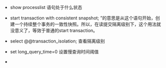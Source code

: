 - show processlist 语句处于什么状态

- start transaction with consistent snapshot; ”的意思是从这个语句开始，创建一个持续整个事务的一致性快照。所以，在读提交隔离级别下，这个用法就没意义了，等效于普通的start transaction。

- select @@transaction_isolation; 查看隔离级别

- set long_query_time=0 设置慢查询时间阈值
- 

